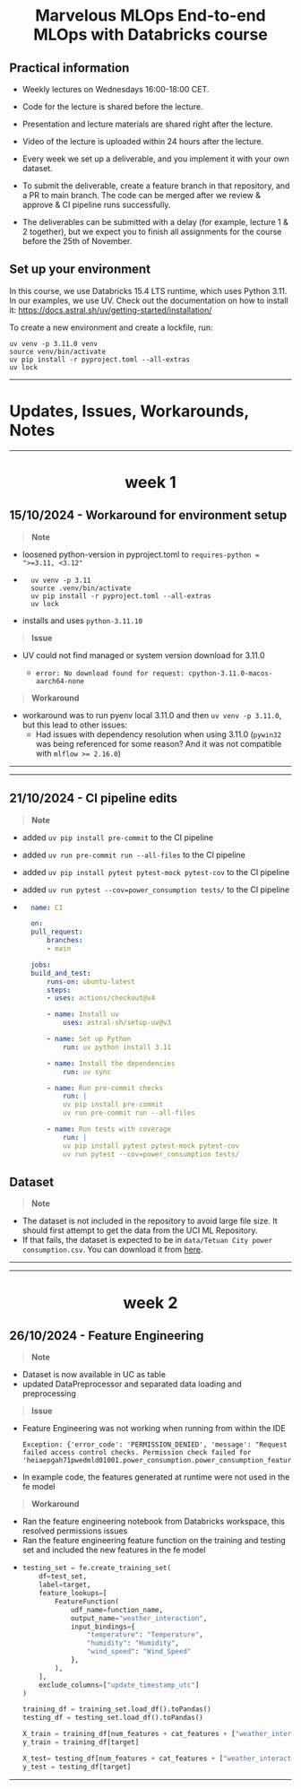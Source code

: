 <h1 align="center">
Marvelous MLOps End-to-end MLOps with Databricks course

## Practical information
- Weekly lectures on Wednesdays 16:00-18:00 CET.
- Code for the lecture is shared before the lecture.
- Presentation and lecture materials are shared right after the lecture.
- Video of the lecture is uploaded within 24 hours after the lecture.

- Every week we set up a deliverable, and you implement it with your own dataset.
- To submit the deliverable, create a feature branch in that repository, and a PR to main branch. The code can be merged after we review & approve & CI pipeline runs successfully.
- The deliverables can be submitted with a delay (for example, lecture 1 & 2 together), but we expect you to finish all assignments for the course before the 25th of November.


## Set up your environment
In this course, we use Databricks 15.4 LTS runtime, which uses Python 3.11.
In our examples, we use UV. Check out the documentation on how to install it: https://docs.astral.sh/uv/getting-started/installation/

To create a new environment and create a lockfile, run:

```shell
uv venv -p 3.11.0 venv
source venv/bin/activate
uv pip install -r pyproject.toml --all-extras
uv lock
```
---

# Updates, Issues, Workarounds, Notes

---
<h1 align="center">
week 1
</h1>

## 15/10/2024 - Workaround for environment setup
> **Note**
- loosened python-version in pyproject.toml to `requires-python = ">=3.11, <3.12"`

- ```shell
    uv venv -p 3.11
    source .venv/bin/activate
    uv pip install -r pyproject.toml --all-extras
    uv lock
    ```

- installs and uses `python-3.11.10`
> **Issue**
- UV could not find managed or system version download for 3.11.0
  - ```shell
    error: No download found for request: cpython-3.11.0-macos-aarch64-none
    ```
> **Workaround**
- workaround was to run pyenv local 3.11.0 and then `uv venv -p 3.11.0`, but this lead to other issues:
    - Had issues with dependency resolution when using 3.11.0 (`pywin32` was being referenced for some reason? And it was not compatible with `mlflow >= 2.16.0`)
---

---
## 21/10/2024 - CI pipeline edits
> **Note**
- added `uv pip install pre-commit` to the CI pipeline
- added `uv run pre-commit run --all-files` to the CI pipeline
- added `uv pip install pytest pytest-mock pytest-cov` to the CI pipeline
- added `uv run pytest --cov=power_consumption tests/` to the CI pipeline

- ```yaml
    name: CI

    on:
    pull_request:
        branches:
        - main

    jobs:
    build_and_test:
        runs-on: ubuntu-latest
        steps:
        - uses: actions/checkout@v4

        - name: Install uv
            uses: astral-sh/setup-uv@v3

        - name: Set up Python
            run: uv python install 3.11

        - name: Install the dependencies
            run: uv sync

        - name: Run pre-commit checks
            run: |
            uv pip install pre-commit
            uv run pre-commit run --all-files

        - name: Run tests with coverage
            run: |
            uv pip install pytest pytest-mock pytest-cov
            uv run pytest --cov=power_consumption tests/
  ```

## Dataset
> **Note**

- The dataset is not included in the repository to avoid large file size. It should first attempt to get the data from the UCI ML Repository.
- If that fails, the dataset is expected to be in `data/Tetuan City power consumption.csv`. You can download it from [here](https://www.kaggle.com/datasets/gmkeshav/tetuan-city-power-consumption).
---
---
<h1 align="center">
week 2
</h1>

## 26/10/2024 - Feature Engineering
> **Note**
- Dataset is now available in UC as table
- updated DataPreprocessor and separated data loading and preprocessing

> **Issue**
- Feature Engineering was not working when running from within the IDE
    ```shell
    Exception: {'error_code': 'PERMISSION_DENIED', 'message': "Request failed access control checks. Permission check failed for 'heiaepgah71pwedmld01001.power_consumption.power_consumption_features'."}
    ```
- In example code, the features generated at runtime were not used in the fe model
> **Workaround**
- Ran the feature engineering notebook from Databricks workspace, this resolved permissions issues
- Ran the feature engineering feature function on the training and testing set and included the new features in the fe model
-   ```python
    testing_set = fe.create_training_set(
        df=test_set,
        label=target,
        feature_lookups=[
            FeatureFunction(
                udf_name=function_name,
                output_name="weather_interaction",
                input_bindings={
                    "temperature": "Temperature",
                    "humidity": "Humidity",
                    "wind_speed": "Wind_Speed"
                },
            ),
        ],
        exclude_columns=["update_timestamp_utc"]
    )
    ```
    ```python
    training_df = training_set.load_df().toPandas()
    testing_df = testing_set.load_df().toPandas()

    X_train = training_df[num_features + cat_features + ["weather_interaction"]]
    y_train = training_df[target]

    X_test= testing_df[num_features + cat_features + ["weather_interaction"]]
    y_test = testing_df[target]
    ```
---

